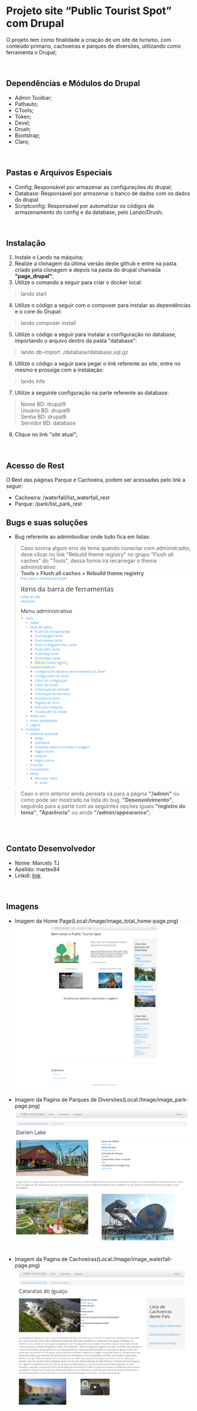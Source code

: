 # Projeto site “Public Tourist Spot” com Drupal

O projeto tem como finalidade a criação de um site de turismo, com conteúdo primário, cachoeiras e parques de diversões, utilizando como ferramenta o Drupal;
</br></br></br>
## Dependências e Módulos do Drupal
- Admin Toolbar;
- Pathauto;
- CTools;
- Token;
- Devel;
- Drush;
- Bootstrap;
- Claro;
</br></br></br>
## Pastas e Arquivos Especiais
- Config: Responsável por armazenar as configurações do drupal;
- Database: Responsável por armazenar o banco de dados com os dados do drupal
- Scriptconfig: Responsável por automatizar os códigos de armazenamento do config e da database, pelo Lando/Drush;
</br></br></br>
## Instalação
1. Instale o Lando na máquina;
2. Realize a clonagem da última versão deste github e entre na pasta criado pela clonagem e depois na pasta do drupal chamada **"page_drupal"**;
3. Utilize o comando a seguir para criar o docker local:
> lando start
4. Utilize o código a seguir com o composer para instalar as dependências e o core do Drupal:
> lando composer install
5. Utilize o código a seguir para instalar a configuração no database, importando o arquivo dentro da pasta "database":
> lando db-import ./database/database.sql.gz
6. Utilize o código a seguir para pegar o link referente ao site, entre no mesmo e prossiga com a instalação:
> lando info
7. Utilize a seguinte configuração na parte referente ao database:
> Nome BD: drupal9 </br>
> Usuário BD: drupal9 </br>
> Senha BD: drupal9 </br>
> Servidor BD: database </br>
8. Clique no link "site atual";
</br></br></br>

## Acesso de Rest
O Rest das páginas Parque e Cachoeira, podem ser acessadas pelo link a seguir:
- Cachoeira: /waterfall/list_waterfall_rest
- Parque: /park/list_park_rest
## Bugs e suas soluções
- Bug referente ao admintoolbar onde tudo fica em listas:
> Caso ocorra algum erro de tema quando conectar com administrador, deve clicar no link "Rebuild theme registry" no grupo "Flush all caches" do "Tools", dessa forma irá recarregar o thema administrativo: </br>
> **Tools > Flush all caches > Rebuild theme registry**
![Imagem Bug Admintoobar](./Image/image_bug-page.png)

> Caso o erro anterior ainda persista vá para a página **"/admin"** ou como pode ser mostrado na lista do bug, **"Desenvolvimento"**, seguindo para a parte com as seguintes opções iguais **"registro do tema"**, **"Aparência"** ou ainda **"/admin/appearance"**;

</br></br>
## Contato Desenvolvedor
- Nome: Marcelo TJ
- Apelido: martex84
- Linkdl: [link](https://www.linkedin.com/in/martex8/)
</br></br></br>
## Imagens
- Imagem da Home Page(Local:/Image/image_total_home-page.png)
![Imagem Home Page](./Image/image_total_home-page.png)
</br></br>
- Imagem da Pagina de Parques de Diversões(Local:/Image/image_park-page.png)
![Imagem Home Page](./Image/image_park-page.png)
</br></br>
- Imagem da Pagina de Cachoeiras(Local:/Image/image_waterfall-page.png)
![Imagem Home Page](./Image/image_waterfall-page.png)